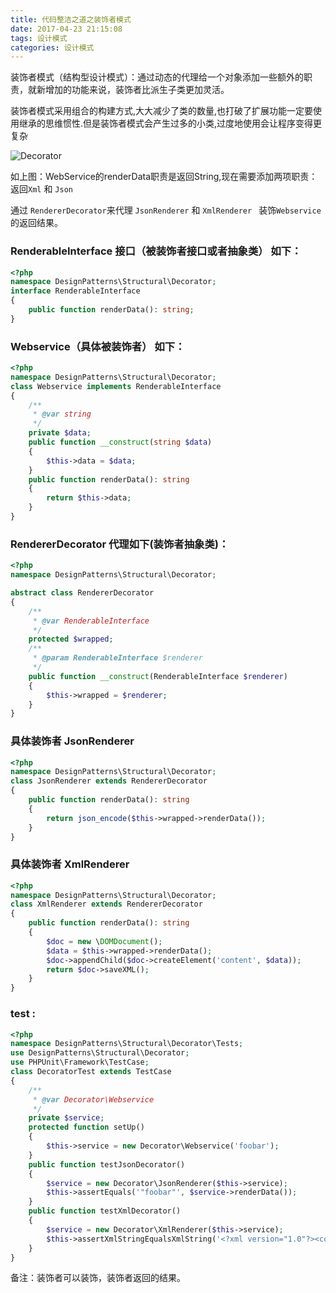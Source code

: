 ```yaml
---
title: 代码整洁之道之装饰者模式
date: 2017-04-23 21:15:08
tags: 设计模式
categories: 设计模式
---
```


装饰者模式（结构型设计模式）：通过动态的代理给一个对象添加一些额外的职责，就新增加的功能来说，装饰者比派生子类更加灵活。


装饰者模式采用组合的构建方式,大大减少了类的数量,也打破了扩展功能一定要使用继承的思维惯性.但是装饰者模式会产生过多的小类,过度地使用会让程序变得更复杂


![Decorator][1]

[1]: http://o8979n2hu.bkt.clouddn.com/%E8%A3%85%E9%A5%B0%E8%80%85URM.jpg


如上图：WebService的renderData职责是返回String,现在需要添加两项职责：返回`Xml` 和 `Json`

通过 `RendererDecorator`来代理 `JsonRenderer` 和 `XmlRenderer ` 装饰`Webservice` 的返回结果。

<!-- more -->

### RenderableInterface 接口（被装饰者接口或者抽象类） 如下：

```php
<?php
namespace DesignPatterns\Structural\Decorator;
interface RenderableInterface
{
    public function renderData(): string;
}
```

### Webservice（具体被装饰者） 如下：
```php
<?php
namespace DesignPatterns\Structural\Decorator;
class Webservice implements RenderableInterface
{
    /**
     * @var string
     */
    private $data;
    public function __construct(string $data)
    {
        $this->data = $data;
    }
    public function renderData(): string
    {
        return $this->data;
    }
}
```

### RendererDecorator 代理如下(装饰者抽象类)：

```php
<?php
namespace DesignPatterns\Structural\Decorator;

abstract class RendererDecorator
{
    /**
     * @var RenderableInterface
     */
    protected $wrapped;
    /**
     * @param RenderableInterface $renderer
     */
    public function __construct(RenderableInterface $renderer)
    {
        $this->wrapped = $renderer;
    }
}
```

### 具体装饰者 JsonRenderer
```php
<?php
namespace DesignPatterns\Structural\Decorator;
class JsonRenderer extends RendererDecorator
{
    public function renderData(): string
    {
        return json_encode($this->wrapped->renderData());
    }
}
```
### 具体装饰者 XmlRenderer

```php
<?php
namespace DesignPatterns\Structural\Decorator;
class XmlRenderer extends RendererDecorator
{
    public function renderData(): string
    {
        $doc = new \DOMDocument();
        $data = $this->wrapped->renderData();
        $doc->appendChild($doc->createElement('content', $data));
        return $doc->saveXML();
    }
}
```

### test :

```php
<?php
namespace DesignPatterns\Structural\Decorator\Tests;
use DesignPatterns\Structural\Decorator;
use PHPUnit\Framework\TestCase;
class DecoratorTest extends TestCase
{
    /**
     * @var Decorator\Webservice
     */
    private $service;
    protected function setUp()
    {
        $this->service = new Decorator\Webservice('foobar');
    }
    public function testJsonDecorator()
    {
        $service = new Decorator\JsonRenderer($this->service);
        $this->assertEquals('"foobar"', $service->renderData());
    }
    public function testXmlDecorator()
    {
        $service = new Decorator\XmlRenderer($this->service);
        $this->assertXmlStringEqualsXmlString('<?xml version="1.0"?><content>foobar</content>', $service->renderData());
    }
}
```

备注：装饰者可以装饰，装饰者返回的结果。